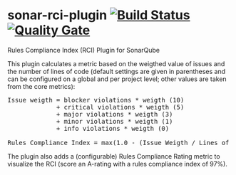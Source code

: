 # sonar-rci-plugin [![Build Status](https://travis-ci.org/willemsrb/sonar-rci-plugin.svg?branch=master)](https://travis-ci.org/willemsrb/sonar-rci-plugin) [![Quality Gate](https://sonarqube.com/api/badges/gate?key=nl.future-edge.sonarqube.plugins:sonar-rci-plugin)](https://sonarqube.com/dashboard/index?id=nl.future-edge.sonarqube.plugins%3Asonar-rci-plugin)
Rules Compliance Index (RCI) Plugin for SonarQube

This plugin calculates a metric based on the weigthed value of issues and the number of lines of code (default settings are given in parentheses and can be configured on a global and per project level; other values are taken from the core metrics):

<pre>Issue weigth = blocker violations &ast; weigth (10)
             &plus; critical violations &ast; weigth (5)
             &plus; major violations &ast; weigth (3)
             &plus; minor violations &ast; weigth (1)
             &plus; info violations &ast; weigth (0)

Rules Compliance Index = max(1.0 - (Issue Weigth / Lines of Code) * 100, 0)</pre>

The plugin also adds a (configurable) Rules Compliance Rating metric to visualize the RCI (score an A-rating with a rules compliance index of 97%).